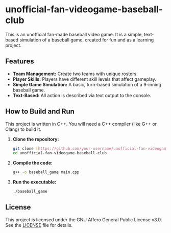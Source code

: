 # unofficial-fan-videogame-baseball-club

This is an unofficial fan-made baseball video game. It is a simple, text-based simulation of a baseball game, created for fun and as a learning project.

## Features

* **Team Management:** Create two teams with unique rosters.
* **Player Skills:** Players have different skill levels that affect gameplay.
* **Simple Game Simulation:** A basic, turn-based simulation of a 9-inning baseball game.
* **Text-Based:** All action is described via text output to the console.

## How to Build and Run

This project is written in C++. You will need a C++ compiler (like G++ or Clang) to build it.

1.  **Clone the repository:**
    ```bash
    git clone [https://github.com/your-username/unofficial-fan-videogame-baseball-club.git](https://github.com/your-username/unofficial-fan-videogame-baseball-club.git)
    cd unofficial-fan-videogame-baseball-club
    ```

2.  **Compile the code:**
    ```bash
    g++ -o baseball_game main.cpp
    ```

3.  **Run the executable:**
    ```bash
    ./baseball_game
    ```

## License

This project is licensed under the GNU Affero General Public License v3.0. See the [LICENSE](LICENSE) file for details.
